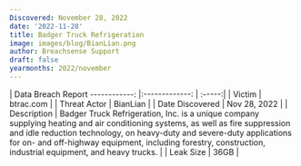 ```yaml
---
Discovered: November 28, 2022
date: '2022-11-28'
title: Badger Truck Refrigeration
image: images/blog/BianLian.png
author: Breachsense Support
draft: false
yearmonths: 2022/november
---
```



| Data Breach Report
------------:     |:-------------:    | :-----:|
| Victim      | btrac.com      | 
| Threat Actor      | BianLian      | 
| Date Discovered      | Nov 28, 2022      | 
| Description      | Badger Truck Refrigeration, Inc. is a unique company supplying heating and air conditioning systems, as well as fire suppression and idle reduction technology, on heavy-duty and severe-duty applications for on- and off-highway equipment, including forestry, construction, industrial equipment, and heavy trucks.      | 
| Leak Size      | 36GB      | 

